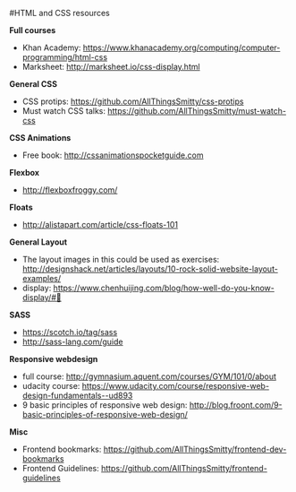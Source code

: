 #HTML and CSS resources



**Full courses**
* Khan Academy: https://www.khanacademy.org/computing/computer-programming/html-css
* Marksheet: http://marksheet.io/css-display.html

**General CSS**
* CSS protips: https://github.com/AllThingsSmitty/css-protips
* Must watch CSS talks: https://github.com/AllThingsSmitty/must-watch-css

**CSS Animations**
* Free book: http://cssanimationspocketguide.com


**Flexbox**

* http://flexboxfroggy.com/


**Floats**

* http://alistapart.com/article/css-floats-101


**General Layout**

* The layout images in this could be used as exercises: http://designshack.net/articles/layouts/10-rock-solid-website-layout-examples/
* display: https://www.chenhuijing.com/blog/how-well-do-you-know-display/#👟

**SASS**

* https://scotch.io/tag/sass
* http://sass-lang.com/guide


**Responsive webdesign**
* full course: http://gymnasium.aquent.com/courses/GYM/101/0/about
* udacity course: https://www.udacity.com/course/responsive-web-design-fundamentals--ud893
* 9 basic principles of responsive web design: http://blog.froont.com/9-basic-principles-of-responsive-web-design/


**Misc**
* Frontend bookmarks: https://github.com/AllThingsSmitty/frontend-dev-bookmarks
* Frontend Guidelines: https://github.com/AllThingsSmitty/frontend-guidelines
